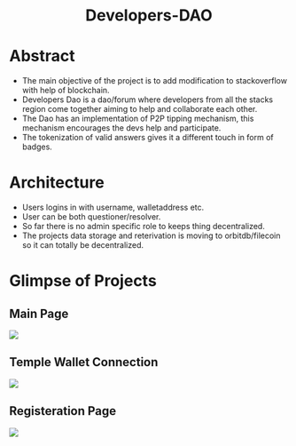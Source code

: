 <h1 align="center">Developers-DAO</h1>

# Abstract
* The main objective of the project is to add modification to stackoverflow with help of blockchain. 
* Developers Dao is a dao/forum where developers from all the stacks region come together aiming to help and collaborate each other. 
* The Dao has an implementation of P2P tipping mechanism, this mechanism encourages the devs help and participate.
* The tokenization of valid answers gives it a different touch in form of badges. 

# Architecture
* Users logins in with username, walletaddress etc.
* User can be both questioner/resolver.
* So far there is no admin specific role to keeps thing decentralized.
* The projects data storage and reterivation is moving to orbitdb/filecoin so it can totally be decentralized.

# Glimpse of Projects
## Main Page
<img src="https://i.ibb.co/6FnMvDG/Main-PTezos.png" /><br/>

## Temple Wallet Connection
<img src="https://i.ibb.co/TLx0Pxh/Con-Wallet-Tezos.png" /><br/>

## Registeration Page
<img src="https://i.ibb.co/SJtQrs1/register-Tezos.png" /><br/>



